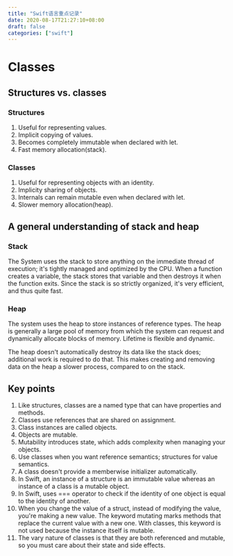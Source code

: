 ```yaml
---
title: "Swift语言重点记录"
date: 2020-08-17T21:27:10+08:00
draft: false
categories: ["swift"]
---
```


# Classes

## Structures vs. classes

### Structures
1. Useful for representing values.
2. Implicit copying of values.
3. Becomes completely immutable when declared with let.
4. Fast memory allocation(stack).

### Classes
1. Useful for representing objects with an identity.
2. Implicity sharing of objects.
3. Internals can remain mutable even when declared with let.
4. Slower memory allocation(heap).

## A general understanding of stack and heap

### Stack

The System uses the stack to store anything on the immediate thread of execution; it's tightly managed and optimized by the CPU. When a function creates a variable, the stack stores that variable and then destroys it when the function exits. Since the stack is so strictly organized, it's very efficient, and thus quite fast.

### Heap

The system uses the heap to store instances of reference types. The heap is generally a large pool of memory from which the system can request and dynamically allocate blocks of memory. Lifetime is flexible and dynamic.

The heap doesn't automatically destroy its data like the stack does; additional work is required to do that. This makes creating and removing data on the heap a slower process, compared to on the stack.

## Key points
1. Like structures, classes are a named type that can have properties and methods.
2. Classes use references that are shared on assignment.
3. Class instances are called objects.
4. Objects are mutable.
5. Mutability introduces state, which adds complexity when managing your objects.
5. Use classes when you want reference semantics; structures for value semantics.
6. A class doesn't provide a memberwise initializer automatically.
7. In Swift, an instance of a structure is an immutable value whereas an instance of a class is a mutable object.
8. In Swift, uses === operator to check if the identity of one object is equal to the identity of another.
9. When you change the value of a struct, instead of modifying the value, you're making a new value. The keyword mutating marks methods that replace the current value with a new one. With classes, this keyword is not used because the instance itself is mutable.
10. The vary nature of classes is that they are both referenced and mutable, so you must care about their state and side effects.

